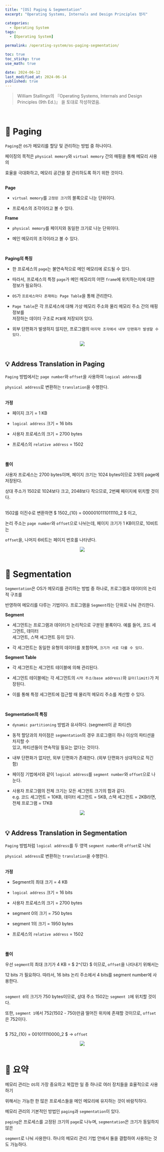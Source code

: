 ```yaml
---
title: "[OS] Paging & Segmentation"
excerpt: "Operating Systems, Internals and Design Principles 정리"

categories:
  - Operating System
tags:
  - [Operating System]

permalink: /operating-system/os-paging-segmentation/

toc: true
toc_sticky: true
use_math: true

date: 2024-06-12
last_modified_at: 2024-06-14
published: true
---
```


> William Stallings의 『Operating Systems, Internals and Design Principles (9th Ed.)』 을 토대로 작성하였음. <br>

<br>

# 👑 Paging

`Paging`은 `OS`가 메모리를 할당 및 관리하는 방법 중 하나이다. <br>

페이징의 목적은 `physical memory`와 `virtual memory` 간의 매핑을 통해 메모리 사용의 <br>

효율을 극대화하고, 메모리 공간을 잘 관리하도록 하기 위한 것이다. <br><br>

**Page**

- `virtual memory`를 `고정된 크기`의 블록으로 나눈 단위이다.

- 프로세스의 조각이라고 볼 수 있다.

**Frame**

- `physical memory`를 페이지와 동일한 크기로 나눈 단위이다.

- 메인 메모리의 조각이라고 볼 수 있다.

<br>

**Paging의 특징**

- 한 프로세스의 `page`는 불연속적으로 메인 메모리에 로드될 수 있다.

- 따라서, 프로세스의 특정 `page`가 메인 메모리의 어떤 `frame`에 위치하는지에 대한 정보가 필요하다.

- `OS`가 `프로세스마다 존재하는 Page Table`을 통해 관리한다.

- `Page Table`은 각 프로세스에 대해 가상 메모리 주소와 물리 메모리 주소 간의 매핑 정보를 <br>
  저장하는 데이터 구조로 `PCB`에 저장되어 있다.

- 외부 단편화가 발생하지 않지만, 프로그램의 `마지막 조각에서 내부 단편화가 발생할 수 있다.`

<center><img src="https://github.com/jinwoojwa/jinwoo.github.io/assets/112393728/52b5a0ce-34fe-473c-abf8-a02594f9d788"></center>

<br>

## 💡 Address Translation in Paging

`Paging` 방법에서는 `page number`와 `offset`을 사용하여 `logical address`를 <br>

`physical address`로 변환하는 `translation`을 수행한다. <br><br>

**가정**

- 페이지 크기 = 1 KB

- `logical address` 크기 = 16 bits

- 사용자 프로세스의 크기 = 2700 bytes

- 프로세스의 `relative address` = 1502

<br>

**풀이**

사용자 프로세스는 2700 bytes이며, 페이지 크기는 1024 bytes이므로 3개의 page에 저장된다. <br>

상대 주소가 1502로 1024보다 크고, 2048보다 작으므로, 2번째 페이지에 위치할 것이다. <br><br>

1502를 이진수로 변환하면 $ 1502_{10} = 0000010111011110_2 $ 이고, <br>

논리 주소는 `page number`와 `offset`으로 나뉘는데, 페이지 크기가 1 KB이므로, 10비트는 <br>

`offset`을, 나머지 6비트는 페이지 번호를 나타낸다.

<center><img src="https://github.com/jinwoojwa/jinwoo.github.io/assets/112393728/ecf2d7bc-1b01-4ef0-9ef0-43bf55495b5d"></center>

<br>

# 👑 Segmentation

`Segmentation`은 OS가 메모리를 관리하는 방법 중 하나로, 프로그램과 데이터의 논리적 구조를 <br>

반영하여 메모리를 다루는 기법이다. 프로그램을 `Segment`라는 단위로 나눠 관리한다. <br>

**Segment**

- 세그먼트는 프로그램과 데이터가 논리적으로 구분된 블록이다. 예를 들어, 코드 세그먼트, 데이터 <br>
  세그먼트, 스택 세그먼트 등이 있다.
  
- 각 세그먼트는 동일한 유형의 데이터를 포함하며, `크기가 서로 다를 수 있다.`

**Segment Table**

- 각 세그먼트는 세그먼트 테이블에 의해 관리된다.

- 세그먼트 테이블에는 각 세그먼트의 `시작 주소(base address)`와 `길이(limit)`가 저장된다.

- 이를 통해 특정 세그먼트에 접근할 때 물리적 메모리 주소를 계산할 수 있다.

<br>

**Segmentation의 특징**

- `dynamic partitioning` 방법과 유사하다. (segment이 곧 파티션)

- 동적 할당과의 차이점은 `segmentation`의 경우 프로그램이 하나 이상의 파티션을 차지할 수 <br>
  있고, 파티션들이 연속적일 필요는 없다는 것이다.

- 내부 단편화가 없지만, 외부 단편화가 존재한다. (외부 단편화가 상대적으로 적긴 함)

- 페이징 기법에서와 같이 `logical address`를 `segment number`와 `offset`으로 나눈다.

- 사용자 프로그램의 전체 크기는 모든 세그먼트 크기의 합과 같다. <br>
  e.g. 코드 세그먼트 = 10KB, 데이터 세그먼트 = 5KB, 스택 세그먼트 = 2KB라면, <br>
  전체 프로그램 = 17KB

<center><img src="https://github.com/jinwoojwa/jinwoo.github.io/assets/112393728/d7a9efd9-4c66-45ac-821c-386ce2f34b37"></center>

<br>

## 💡 Address Translation in Segmentation

`Paging` 방법처럼 `logical address`를 두 영역 `segment number`와 `offset`로 나눠 <br>

`physical address`로 변환하는 `translation`을 수행한다. <br><br>

**가정**

- Segment의 최대 크기 = 4 KB

- `logical address` 크기 = 16 bits

- 사용자 프로세스의 크기 = 2700 bytes

- segment 0의 크기 = 750 bytes

- segment 1의 크기 = 1950 bytes

- 프로세스의 `relative address` = 1502

<br>

**풀이**

우선 `segment`의 최대 크기가 4 KB = $ 2^{12} $ 이므로, `offset`을 나타내기 위해서는 <br>

12 bits 가 필요하다. 따라서, 16 bits 논리 주소에서 4 bits를 segment number에 사용한다. <br><br>

`segment 0`의 크기가 750 bytes이므로, 상대 주소 1502는 `segment 1`에 위치할 것이다. <br>

또한, `segment 1`에서 752(1502 - 750)만큼 떨어진 위치에 존재할 것이므로, `offset`은 752이다. <br><br>

$ 752_{10} = 001011110000_2 $ -> `offset`

<center><img src="https://github.com/jinwoojwa/jinwoo.github.io/assets/112393728/1ce4b399-e31a-4852-aa06-cb59bc3e65bd"></center>

<br>

# 👑 요약

메모리 관리는 `OS`의 가장 중요하고 복잡한 일 중 하나로 여러 장치들을 효율적으로 사용하기 <br>

위해서는 가능한 한 많은 프로세스들을 메인 메모리에 유지하는 것이 바람직하다. <br>

메모리 관리의 기본적인 방법인 `paging`과 `segmentation`이 있다. <br>

`paging`은 프로세스를 고정된 크기의 `page`로 나누며, `segmentation`은 크기가 동일하지 않은 <br>

`segment`로 나눠 사용한다. 하나의 메모리 관리 기법 안에서 둘을 결합하여 사용하는 것도 가능하다.